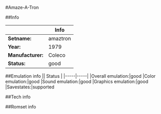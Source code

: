 #Amaze-A-Tron

##Info

||Info|
|-----|-----|
|**Setname:**|amaztron
|**Year:**|1979
|**Manufacturer:**|Coleco
|**Status:**|good

##Emulation info
|| Status |
|-----|-----|
|Overall emulation:|good
|Color emulation:|good
|Sound emulation:|good
|Graphics emulation:|good
|Savestates:|supported

##Tech info

##Romset info

<!--- START OF EDITED COMMENT DO NOT TOUCH TEXT ABOVE-->
